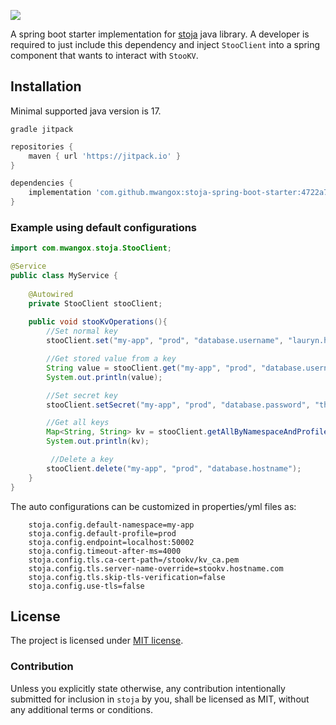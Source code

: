 [![](https://jitpack.io/v/mwangox/stoja.svg)](https://jitpack.io/#mwangox/stoja)


A spring boot starter implementation for [stoja](https://github.com/mwangox/stoja) java library. A developer is required to just include this dependency
and inject `StooClient` into a spring component that wants to interact with `StooKV`.

## Installation

Minimal supported java version is 17.

`gradle jitpack`
```groovy
repositories {
    maven { url 'https://jitpack.io' }
}
```

```groovy
dependencies {
    implementation 'com.github.mwangox:stoja-spring-boot-starter:4722a75207'
}
```

### Example using default configurations

```java
import com.mwangox.stoja.StooClient;

@Service
public class MyService {
    
    @Autowired
    private StooClient stooClient;
    
    public void stooKvOperations(){
        //Set normal key
        stooClient.set("my-app", "prod", "database.username", "lauryn.hill");

        //Get stored value from a key
        String value = stooClient.get("my-app", "prod", "database.username");
        System.out.println(value);

        //Set secret key
        stooClient.setSecret("my-app", "prod", "database.password", "theScrore@1996");

        //Get all keys
        Map<String, String> kv = stooClient.getAllByNamespaceAndProfile("my-app", "prod");
        System.out.println(kv);

         //Delete a key
        stooClient.delete("my-app", "prod", "database.hostname");
    }
}
```

The auto configurations can be customized in properties/yml files as:
```properties
    stoja.config.default-namespace=my-app
    stoja.config.default-profile=prod
    stoja.config.endpoint=localhost:50002
    stoja.config.timeout-after-ms=4000
    stoja.config.tls.ca-cert-path=/stookv/kv_ca.pem
    stoja.config.tls.server-name-override=stookv.hostname.com
    stoja.config.tls.skip-tls-verification=false
    stoja.config.use-tls=false
```

## License

The project is licensed under [MIT license](./MIT-LICENSE).

### Contribution

Unless you explicitly state otherwise, any contribution intentionally submitted
for inclusion in `stoja` by you, shall be licensed as MIT, without any additional
terms or conditions.



